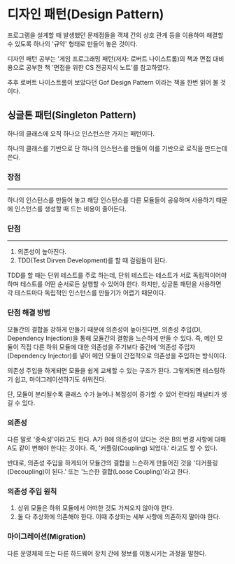 # 디자인 패턴(Design Pattern)
프로그램을 설계할 때 발생했던 문제점들을 객체 간의 상호 관계 등을 이용하여 해결할 수 있도록 하나의 '규약' 형태로 만들어 놓은 것이다.

디자인 패턴 공부는 '게임 프로그래밍 패턴(저자: 로버트 나이스트롬)의 책과 면접 대비용으로 공부한 책 '면접을 위한 CS 전공지식 노트'를 참고하였다.

추후 로버트 나이스트롬이 보았다던 Gof Design Pattern 이라는 책을 한번 읽어 볼 것이다.

## 싱글톤 패턴(Singleton Pattern)
하나의 클래스에 오직 하나으 인스턴스만 가지는 패턴이다.

하나의 클래스를 기반으로 단 하나의 인스턴스를 만들어 이를 기반으로 로직을 만드는데 쓴다.

### 장점
---
하나의 인스턴스를 만들어 놓고 해당 인스턴스를 다른 모듈들이 공유하며 사용하기 때문에 인스턴스를 생성할 때 드는 비용이 줄어든다.

### 단점
---
1. 의존성이 높아진다.
2. TDD(Test Dirven Development)를 할 때 걸림돌이 된다.
   
TDD를 할 때는 단위 테스트를 주로 하는데, 단위 테스트는 테스트가 서로 독립적이어야 하며 테스트를 어떤 순서로든 실행할 수 있어야 한다. 
하지만, 싱글톤 패턴을 사용하면 각 테스트마다 독립적인 인스턴스를 만들기가 어렵기 때문이다.

### 단점 해결 방법
모듈간의 결합을 강하게 만들기 때문에 의존성이 높아진다면, 의존성 주입(DI, Dependency Injection)을 통해 모듈간의 결합을 느슨하게 만들 수 있다.
즉, 메인 모듈이 직접 다른 하위 모듈에 대한 의존성을 주기보다 중간에 '의존성 주입자(Dependency Injector)를 넣어 메인 모듈이 간접적으로 의존성을 주입하는 방식이다.

의존성 주입을 하게되면 모듈을 쉽게 교체할 수 있는 구조가 된다. 그렇게되면 테스팅하기 쉽고, 마이그레이션하기도 쉬워진다.

단, 모듈이 분리될수록 클래스 수가 늘어나 복잡성이 증가할 수 있어 런타임 패널티가 생길 수 있다.

### 의존성
다른 말로 '종속성'이라고도 한다. A가 B에 의존성이 있다는 것은 B의 변경 사항에 대해 A도 같이 변해야 한다는 것이다. 즉, '커플링(Coupling) 되었다.' 라고도 할 수 있다.

반대로, 의존성 주입을 하게되어 모듈간의 결합을 느슨하게 만들어진 것을 '디커플링(Decoupling)이 된다.' 또는 '느슨한 결합(Loose Coupling)'라고 한다.

### 의존성 주입 원칙
1. 상위 모듈은 하위 모듈에서 어떠한 것도 가져오지 않아야 한다.
2. 둘 다 추상화에 의존해야 한다. 이때 추상화는 세부 사항에 의존하지 말아야 한다.

### 마이그레이션(Migration)
다른 운영체제 또는 다른 하드웨어 장치 간에 정보를 이동시키는 과정을 말한다.
